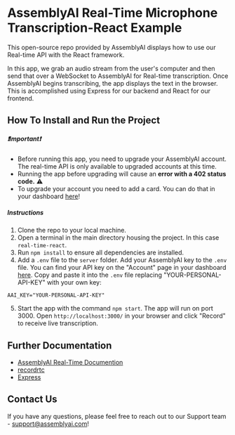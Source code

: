 # AssemblyAI Real-Time Microphone Transcription-React Example

This open-source repo provided by AssemblyAI displays how to use our Real-time API with the React framework.

In this app, we grab an audio stream from the user's computer and then send that over a WebSocket to AssemblyAI for Real-time transcription. Once AssemblyAI begins transcribing, the app displays the text in the browser. This is accomplished using Express for our backend and React for our frontend.

## How To Install and Run the Project

##### ❗Important❗

- Before running this app, you need to upgrade your AssemblyAI account. The real-time API is only available to upgraded accounts at this time.
- Running the app before upgrading will cause an **error with a 402 status code.** ⚠️
- To upgrade your account you need to add a card. You can do that in your dashboard [here](https://www.assemblyai.com/app/)!

##### Instructions

1. Clone the repo to your local machine.
2. Open a terminal in the main directory housing the project. In this case `real-time-react`.
3. Run `npm install` to ensure all dependencies are installed.
4. Add a `.env` file to the `server` folder. Add your AssemblyAI key to the `.env` file. You can find your API key on the "Account" page in your dashboard [here](https://www.assemblyai.com/app/account). Copy and paste it into the `.env` file replacing "YOUR-PERSONAL-API-KEY" with your own key:

```
AAI_KEY="YOUR-PERSONAL-API-KEY"
```

5. Start the app with the command `npm start`. The app will run on port 3000. Open `http://localhost:3000/` in your browser and click "Record" to receive live transcription.

## Further Documentation

- [AssemblyAI Real-Time Documention](https://www.assemblyai.com/docs/Guides/real-time_streaming_transcription)
- [recordrtc](https://www.npmjs.com/package/recordrtc)
- [Express](https://expressjs.com/)

## Contact Us

If you have any questions, please feel free to reach out to our Support team - support@assemblyai.com!
